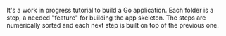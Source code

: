 It's a work in progress tutorial to build a Go application. Each folder is a step, a needed "feature" for building the
app skeleton. The steps are numerically sorted and each next step is built on top of the previous one.